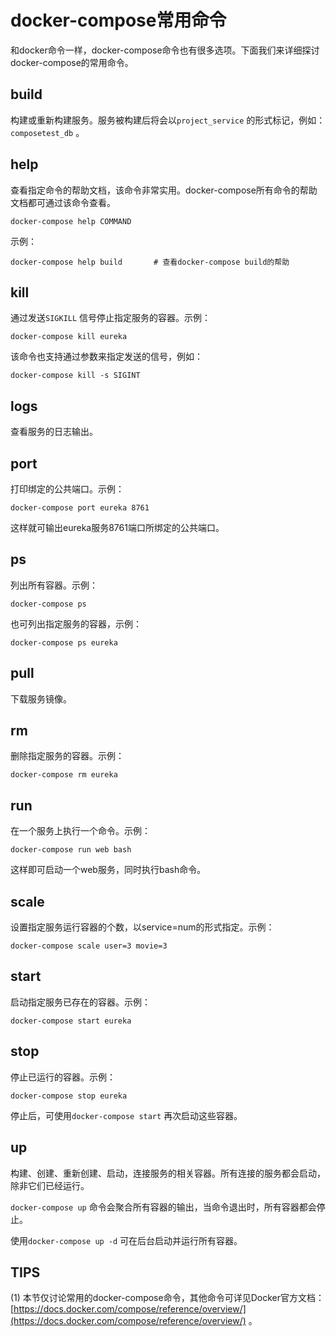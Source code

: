 # docker-compose常用命令

和docker命令一样，docker-compose命令也有很多选项。下面我们来详细探讨docker-compose的常用命令。





## build

构建或重新构建服务。服务被构建后将会以`project_service` 的形式标记，例如：`composetest_db` 。





## help

查看指定命令的帮助文档，该命令非常实用。docker-compose所有命令的帮助文档都可通过该命令查看。

```shell
docker-compose help COMMAND
```

示例：

```shell
docker-compose help build		# 查看docker-compose build的帮助
```





## kill

通过发送`SIGKILL` 信号停止指定服务的容器。示例：

```
docker-compose kill eureka
```

该命令也支持通过参数来指定发送的信号，例如：

```shell
docker-compose kill -s SIGINT
```





##  logs

查看服务的日志输出。





##  port

打印绑定的公共端口。示例：

```shell
docker-compose port eureka 8761
```

这样就可输出eureka服务8761端口所绑定的公共端口。





## ps

列出所有容器。示例：

```shell
docker-compose ps
```

也可列出指定服务的容器，示例：

```shell
docker-compose ps eureka
```






## pull

下载服务镜像。





## rm

删除指定服务的容器。示例：

```shell
docker-compose rm eureka
```





## run

在一个服务上执行一个命令。示例：

```shell
docker-compose run web bash
```

这样即可启动一个web服务，同时执行bash命令。





## scale

设置指定服务运行容器的个数，以service=num的形式指定。示例：

```shell
docker-compose scale user=3 movie=3
```





## start

启动指定服务已存在的容器。示例：

```shell
docker-compose start eureka
```





## stop

停止已运行的容器。示例：

```shell
docker-compose stop eureka
```

停止后，可使用`docker-compose start` 再次启动这些容器。





## up

构建、创建、重新创建、启动，连接服务的相关容器。所有连接的服务都会启动，除非它们已经运行。

`docker-compose up` 命令会聚合所有容器的输出，当命令退出时，所有容器都会停止。

使用`docker-compose up -d` 可在后台启动并运行所有容器。





## TIPS

(1) 本节仅讨论常用的docker-compose命令，其他命令可详见Docker官方文档：[https://docs.docker.com/compose/reference/overview/](https://docs.docker.com/compose/reference/overview/) 。